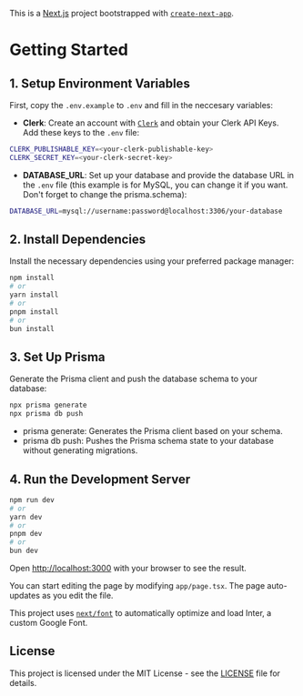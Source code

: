 This is a [Next.js](https://nextjs.org/) project bootstrapped with [`create-next-app`](https://github.com/vercel/next.js/tree/canary/packages/create-next-app).

# Getting Started

## 1. Setup Environment Variables

First, copy the `.env.example` to `.env` and fill in the neccesary variables:

- **Clerk**: Create an account with [`Clerk`](https://clerk.com/) and obtain your Clerk API Keys. Add these keys to the `.env` file:

```bash
CLERK_PUBLISHABLE_KEY=<your-clerk-publishable-key>
CLERK_SECRET_KEY=<your-clerk-secret-key>
```

- **DATABASE_URL**:  Set up your database and provide the database URL in the `.env` file (this example is for MySQL, you can change it if you want. Don't forget to change the prisma.schema):

```bash
DATABASE_URL=mysql://username:password@localhost:3306/your-database
```

## 2. Install Dependencies

Install the necessary dependencies using your preferred package manager:

```bash
npm install
# or
yarn install
# or
pnpm install
# or
bun install
```

## 3. Set Up Prisma

Generate the Prisma client and push the database schema to your database:

```bash
npx prisma generate
npx prisma db push
```

- prisma generate: Generates the Prisma client based on your schema.
- prisma db push: Pushes the Prisma schema state to your database without generating migrations.

## 4. Run the Development Server

```bash
npm run dev
# or
yarn dev
# or
pnpm dev
# or
bun dev
```

Open [http://localhost:3000](http://localhost:3000) with your browser to see the result.

You can start editing the page by modifying `app/page.tsx`. The page auto-updates as you edit the file.

This project uses [`next/font`](https://nextjs.org/docs/basic-features/font-optimization) to automatically optimize and load Inter, a custom Google Font.

## License

This project is licensed under the MIT License - see the [LICENSE](LICENSE) file for details.